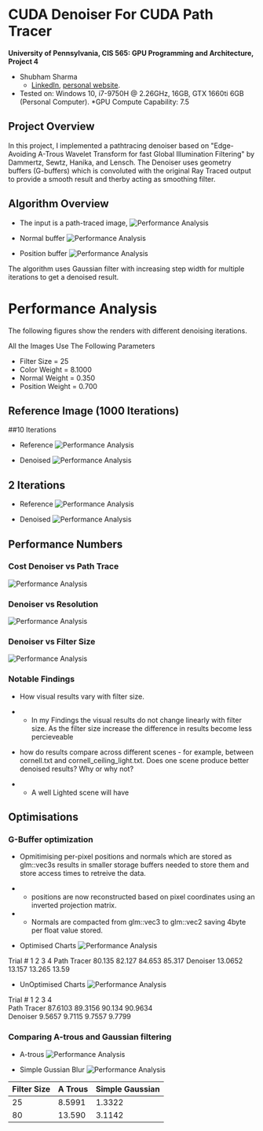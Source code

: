 CUDA Denoiser For CUDA Path Tracer
================

**University of Pennsylvania, CIS 565: GPU Programming and Architecture, Project 4**

* Shubham Sharma
  * [LinkedIn](www.linkedin.com/in/codeshubham), [personal website](https://shubhvr.com/).
* Tested on: Windows 10, i7-9750H @ 2.26GHz, 16GB, GTX 1660ti 6GB (Personal Computer).
*GPU Compute Capability: 7.5


## Project Overview
In this project, I implemented a pathtracing denoiser based on "Edge-Avoiding A-Trous Wavelet Transform for fast Global Illumination Filtering" by Dammertz, Sewtz, Hanika, and Lensch. The Denoiser uses geometry buffers (G-buffers) which is convoluted with the original Ray Traced output to provide a smooth result  and therby acting as smoothing filter.

## Algorithm Overview
- The input is a path-traced image,
![Performance  Analysis](img/Outputs/10iter.PNG)

- Normal buffer 
![Performance  Analysis](img/normals.png)

- Position buffer
![Performance  Analysis](img/positions.png)

The algorithm uses Gaussian filter with increasing step width for multiple iterations to get a denoised result.

# Performance Analysis
The following figures show the renders with different denoising iterations.

All the Images Use The Following Parameters 
- Filter Size = 25
- Color Weight = 8.1000
- Normal Weight = 0.350
- Position Weight = 0.700

## Reference Image (1000 Iterations) 
 
##10 Iterations 
- Reference
![Performance  Analysis](img/Outputs/10iter.PNG)

- Denoised
![Performance  Analysis](img/Outputs/denoised.PNG)

## 2 Iterations
- Reference
![Performance  Analysis](img/Outputs/2iter.PNG)

- Denoised
![Performance  Analysis](img/Outputs/denoised2.PNG)

## Performance Numbers

### Cost Denoiser vs Path Trace
![Performance  Analysis](img/Outputs/PathTracerandDenoiser.png)

### Denoiser vs Resolution
![Performance  Analysis](img/Outputs/DenoiseTimevsResolution.png)

### Denoiser vs Filter Size
![Performance  Analysis](img/Outputs/DenoiseTimevsFilterSize.png)

### Notable Findings
- How visual results vary with filter size.
-   - In my Findings the visual results do not change linearly with filter size. As the filter size increase the difference in results become less percieveable 

- how do results compare across different scenes - for example, between cornell.txt and cornell_ceiling_light.txt. Does one scene produce better denoised results? Why or why not?
- - A well Lighted scene will have 


## Optimisations

### G-Buffer optimization
- Opmitimising per-pixel positions and normals which are stored as glm::vec3s results in smaller storage buffers needed to store them and store access times to retreive the data.
- - positions are now reconstructed based on pixel coordinates using an inverted projection matrix.
- - Normals are compacted from glm::vec3 to glm::vec2 saving 4byte per float value stored.

- Optimised Charts
![Performance  Analysis](img/Outputs/PathTracerandDenoiser.png)

Trial #	1	2	3	4
Path Tracer	80.135	82.127	84.653	85.317
Denoiser	13.0652	13.157	13.265	13.59

- UnOptimised Charts
![Performance  Analysis](img/Outputs/PathTracerandDenoiserUnoptimised.png)

Trial #	1	2	3	4<br/>
Path Tracer	87.6103	89.3156	90.134	90.9634<br/>
Denoiser	9.5657	9.7115	9.7557	9.7799<br/>
### Comparing A-trous and Gaussian filtering

- A-trous
![Performance  Analysis](img/Outputs/denoised.PNG)

- Simple Gussian Blur 
![Performance  Analysis](img/Outputs/Gaussian.PNG)

| Filter Size | A Trous   |  Simple Gaussian | 
|---|---|---|
| 25 |  8.5991	 |  1.3322 |
| 80 |  13.590	 | 3.1142  |

